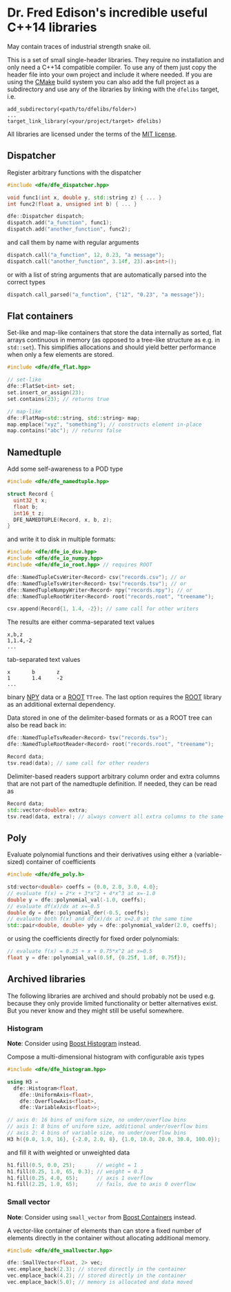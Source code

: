 Dr. Fred Edison's incredible useful C++14 libraries
===================================================
May contain traces of industrial strength snake oil.

This is a set of small single-header libraries. They require no installation
and only need a C++14 compatible compiler. To use any of them just copy the
header file into your own project and include it where needed.
If you are using the [CMake][cmake] build system you can also add the full
project as a subdirectory and use any of the libraries by linking with
the `dfelibs` target, i.e.

    add_subdirectory(<path/to/dfelibs/folder>)
    ...
    target_link_library(<your/project/target> dfelibs)

All libraries are licensed under the terms of the [MIT license][mit_license].

Dispatcher
----------

Register arbitrary functions with the dispatcher

```cpp
#include <dfe/dfe_dispatcher.hpp>

void func1(int x, double y, std::string z) { ... }
int func2(float a, unsigned int b) { ... }

dfe::Dispatcher dispatch;
dispatch.add("a_function", func1);
dispatch.add("another_function", func2);
```

and call them by name with regular arguments

```cpp
dispatch.call("a_function", 12, 0.23, "a message");
dispatch.call("another_function", 3.14f, 23).as<int>();
```

or with a list of string arguments that are automatically parsed
into the correct types

```cpp
dispatch.call_parsed("a_function", {"12", "0.23", "a message"});
```

Flat containers
---------------

Set-like and map-like containers that store the data internally as sorted,
flat arrays continuous in memory (as opposed to a tree-like structure as e.g.
in `std::set`). This simplifies allocations and should yield better performance
when only a few elements are stored.

```cpp
#include <dfe/dfe_flat.hpp>

// set-like
dfe::FlatSet<int> set;
set.insert_or_assign(23);
set.contains(23); // returns true

// map-like
dfe::FlatMap<std::string, std::string> map;
map.emplace("xyz", "something"); // constructs element in-place
map.contains("abc"); // returns false
```

Namedtuple
----------

Add some self-awareness to a POD type

```cpp
#include <dfe/dfe_namedtuple.hpp>

struct Record {
  uint32_t x;
  float b;
  int16_t z;
  DFE_NAMEDTUPLE(Record, x, b, z);
}
```

and write it to disk in multiple formats:

```cpp
#include <dfe/dfe_io_dsv.hpp>
#include <dfe/dfe_io_numpy.hpp>
#include <dfe/dfe_io_root.hpp> // requires ROOT

dfe::NamedTupleCsvWriter<Record> csv("records.csv"); // or
dfe::NamedTupleTsvWriter<Record> tsv("records.tsv"); // or
dfe::NamedTupleNumpyWriter<Record> npy("records.npy"); // or
dfe::NamedTupleRootWriter<Record> root("records.root", "treename");

csv.append(Record{1, 1.4, -2}); // same call for other writers
```

The results are either comma-separated text values

    x,b,z
    1,1.4,-2
    ...

tab-separated text values

    x       b       z
    1       1.4     -2
    ...

binary [NPY][npy] data or a [ROOT][root] `TTree`. The last option requires the
[ROOT][root] library as an additional external dependency.

Data stored in one of the delimiter-based formats or as a ROOT tree can also be
read back in:

```cpp
dfe::NamedTupleTsvReader<Record> tsv("records.tsv");
dfe::NamedTupleRootReader<Record> root("records.root", "treename");

Record data;
tsv.read(data); // same call for other readers
```

Delimiter-based readers support arbitrary column order and extra columns that
are not part of the namedtuple definition. If needed, they can be read as

```cpp
Record data;
std::vector<double> extra;
tsv.read(data, extra); // always convert all extra columns to the same type
```

Poly
----

Evaluate polynomial functions and their derivatives using either a
(variable-sized) container of coefficients

```cpp
#include <dfe/dfe_poly.h>

std:vector<double> coeffs = {0.0, 2.0, 3.0, 4.0};
// evaluate f(x) = 2*x + 3*x^2 + 4*x^3 at x=-1.0
double y = dfe::polynomial_val(-1.0, coeffs);
// evaluate df(x)/dx at x=-0.5
double dy = dfe::polynomial_der(-0.5, coeffs);
// evaluate both f(x) and df(x)/dx at x=2.0 at the same time
std::pair<double, double> ydy = dfe::polynomial_valder(2.0, coeffs);
```

or using the coefficients directly for fixed order polynomials:

```cpp
// evaluate f(x) = 0.25 + x + 0.75*x^2 at x=0.5
float y = dfe::polynomial_val(0.5f, {0.25f, 1.0f, 0.75f});
```

Archived libraries
------------------

The following libraries are archived and should probably not be used e.g.
because they only provide limited functionality or better alternatives
exist. But you never know and they might still be useful somewhere.

### Histogram

**Note**: Consider using [Boost Histogram][boost_histogram] instead.

Compose a multi-dimensional histogram with configurable axis types

```cpp
#include <dfe/dfe_histogram.hpp>

using H3 =
  dfe::Histogram<float,
    dfe::UniformAxis<float>,
    dfe::OverflowAxis<float>,
    dfe::VariableAxis<float>>;

// axis 0: 16 bins of uniform size, no under/overflow bins
// axis 1: 8 bins of uniform size, additional under/overflow bins
// axis 2: 4 bins of variable size, no under/overflow bins
H3 h({0.0, 1.0, 16}, {-2.0, 2.0, 8}, {1.0, 10.0, 20.0, 30.0, 100.0});
```

and fill it with weighted or unweighted data

```cpp
h1.fill(0.5, 0.0, 25);       // weight = 1
h1.fill(0.25, 1.0, 65, 0.3); // weight = 0.3
h1.fill(0.25, 4.0, 65);      // axis 1 overflow
h1.fill(2.25, 1.0, 65);      // fails, due to axis 0 overflow
```

### Small vector

**Note**: Consider using `small_vector` from [Boost Containers][boost_histogram]
instead.

A vector-like container of elements than can store a fixed number of
elements directly in the container without allocating additional memory.

```cpp
#include <dfe/dfe_smallvector.hpp>

dfe::SmallVector<float, 2> vec;
vec.emplace_back(2.3); // stored directly in the container
vec.emplace_back(4.2); // stored directly in the container
vec.emplace_back(5.0); // memory is allocated and data moved
```

[boost_histogram]: https://www.boost.org/doc/libs/1_72_0/libs/histogram/doc/html/index.html
[boost_smallvector]: https://www.boost.org/doc/libs/1_72_0/doc/html/container/non_standard_containers.html#container.non_standard_containers.small_vector
[cmake]: https://www.cmake.org
[mit_license]: https://opensource.org/licenses/MIT
[npy]: https://docs.scipy.org/doc/numpy/neps/npy-format.html
[root]: https://root.cern.ch
